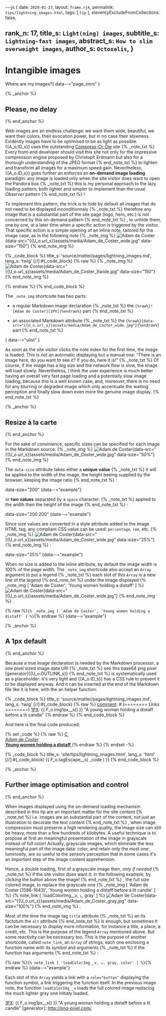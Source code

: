 ---js
{
  date:      `2020-01-27`,
  layout:    `frame.njk`,
  permalink: `tips/lightning_images.html`,
  tags:      [ `tip` ],
  eleventyExcludeFromCollections: false,

  rank_n:     17,
  title_s:    `Light(ning) images`,
  subtitle_s: `Lightning-fast images`,
  abstract_s: `How to slim overweight images`,
  author_s:   `Octoxalis`,
}
---
[comment]: # (======== Post ========)
# Intangible images

Where are my images?{ data--="page_intro" }

{% _anchor %}
## Please, no delay
{% end_anchor %}


Web images are an endless challenge: we want them wide, beautiful, we want their colors, their evocation power, but in no case their slowness. Evidently images have to be optimised to be as light as possible. {{A_o.ID_s}} uses the outstanding [Compress-Or-Die](https://compress-or-die.com/) site
{% _note_txt %}
Every front-end developer should visit this site not only for the impressive compression engine proposed by Christoph Erdmann but also for a thorough understanding of the JPEG format
{% end_note_txt %}
to lighten and transform all images for a maximum speed gain.
Nevertheless, {{A_o.ID_s}} goes further an enforces an **on-demand image loading** paradigm: any image is loaded only when the site visitor does want to open the Pandora box
{% _note_txt %}
this is my personal approach to the lazy loading pattern, both lighter and simpler to implement than the usual _Observer_ pattern
{% end_note_txt %}
!


To implement this pattern, the trick is to hide by default all images that do not need to be displayed inconditionnaly
{% _note_txt %}
therefore any image that is a substantial part of the site page (logo, hero, etc.) is not concerned by this on-demand pattern
{% end_note_txt %}
, to unhide them, one by one, at a later time when a specific action is triggered by the visitor. That specific action is a simple opening of an inline note, tailored for the image case, as in the following _note_
{% _note_img %}
![Adam de Coster][1PX]{data-src="{{U_o.url_s}}assets/media/Adam_de_Coster_wide.jpg" data-size="150"}
{% end_note_img %}


{% _code_block %}
    title_s: 'source/matter/pages/lightning_images.md',
    lang_s: 'twig'
[//]:#(_code_block)
{% raw %}
{% _note_img %}
![Adam de Coster][1PX]{data-src="{{U_o.url_s}}assets/media/Adam_de_Coster_Xwide.jpg" data-size="150"}
{% end_note_img %}

[comment]: # (======== Links ========)

[1PX]: {{U_o.url_s}}assets/media/1px.jpg "OnePixel"
{% endraw %}
{% end_code_block %}


The `_note_img` shortcode has two parts:

+ a regular Markdown image declaration
{% _note_txt %}
the `{%raw%}![Adam de Coster][1PX]{%endraw%}` part
{% end_note_txt %}

+ an associated Markdown attribute
{% _note_txt %}
the `{%raw%}{data-src="{{U_o.url_s}}assets/media/Adam_de_Coster_wide.jpg"}{%endraw%}` part
{% end_note_txt %}

{ data--="ulist" }


As soon as the site visitor clicks the note index for the first time, the image is loaded. This is not an automatic displaying but a manual one: <q>There is an image here, do you want to see it? If you do, here it is!</q>
{% _note_txt %}
Of course, if the image has a big size and the network flow is slow, the image will load slowly. Nevertheless, I think the user experience is much better having an overall very fast page loading and a potentially slow image loading, because this is a well known case, and, moreover, there is no need for any blurring or degraded image which only accentuate the waiting perception and finally slow down even more the genuine image display.
{% end_note_txt %}


{% _anchor %}
## Resize à la carte
{% end_anchor %}


For the sake of convinience, specific sizes can be specified for each image in the Markdown source:
{% _note_img %}
![Adam de Coster][1PX]{data-src="{{U_o.url_s}}assets/media/Adam_de_Coster_wide.jpg" data-size="50%"}
{% end_note_img %}

The `data-size` attribute takes either a **unique value**
{% _note_txt %}
it will be applied to the width of the image, the height beeing supplied by the browser, keeping the image ratio
{% end_note_txt %}
:

data-size="200"
{data--="example"}

or **two values** separated by a `space` character:
{% _note_txt %}
applied to the width then the height of the image
{% end_note_txt %}
:


data-size="200 200"
{data--="example"}


Since size values are converted in a style attribute added to the image HTML tag, any compliant CSS value can be used: `percentage`, `rem`, etc.
{% _note_img %}
![Adam de Coster][1PX]{data-src="{{U_o.url_s}}assets/media/Adam_de_Coster_wide.jpg" data-size="25%"}
{% end_note_img %}
:

data-size="25%"
{data--="example"}


When no size is added to the inline attribute, by default the image width is 100% of the page width. The `_note_img` shortcode also accept an `Array` argument to put a legend
{% _note_txt %}
each slot of this `Array` is a new line of the legend
{% end_note_txt %}
under the image displayed
{% _note_img [ 'Adam de Coster', 'Young women holding a distaff' ] %}
![Adam de Coster][1PX]{data-src="{{U_o.url_s}}assets/media/Adam_de_Coster_wide.jpg"}
{% end_note_img %}
.

{% raw %}`{% _note_img [ 'Adam de Coster', 'Young women holding a distaff' ] %}`{% endraw %}
{data--="example"}


{% _anchor %}
## A 1px default
{% end_anchor %}


Because a true image declaration is needed by the Markdown processor, a one pixel sized image data URI
{% _note_txt %}
see this base64 png pixel [generator]{{U_o.OUTLINK_s}}
{% end_note_txt %}
is systematically used as a placeholder: it's very light and {{A_o.ID_s}} has a CSS rule to prevent it to be displayed anyway. And it can be inserted at the end of the Markdown file like it is here, with the an helper function:


{% _code_block %}
    title_s: 'source/matter/pages/lightning_images.md',
    lang_s: 'twig'
[//]:#(_code_block)
{% raw %}
[comment]: # (======== Links ========)
[1PX]: {{ F_o.img1px__s() }} "A young woman holding a distaff before a lit candle"
{% endraw %}
{% end_code_block %}


And here is the final code produced:

{% set _code %}
{% raw %}
<ins data--="note_img">
  <sup></sup>
  <span data--="note_content">
    <em class="note_link_a">
      <a class="note_link" role="button" title="Load image in full color"
         onclick="loadColorImg__v( this, 'gray', 'color' )">C</a>
    </em>
    <img src="data:image/gif;base64,R0lGODlhAQABAIAAAP///wAAACwAAAAAAQABAAACAkQBADs="
         alt="Adam de Coster" title="A young woman holding a distaff before a lit candle"
         data-src="http://127.0.0.1:5500/assets/media/Adam_de_Coster_gray.jpg"><br>
    <em class="note_img_title">Adam de Coster</em><br>
    <b class="note_img_subtitle">Young women holding a distaff</b>
  </span>
</ins>
{% endraw %}
{% endset -%}

{% _code_block %}
    title_s: 'site/tips/lightning_images.html',
    lang_s: 'html'
[//]:#(_code_block)
{{ F_o.tagEscape__s( _code ) }}
{% end_code_block %}


{% _anchor %}
## Further image optimisation and control
{% end_anchor %}


When images displayed using the on-demand loading mechanism described in this tip are an important matter  for the site content
{% _note_txt %}
i.e. images are an substantial part of the content, not just an illustration to decorate the text content
{% end_note_txt %}
, when image compression must preserve a high rendering quality, the image size can still be heavy, more than a few hundreds of kilobytes. A useful technique is to propose at first an meaningful presentation of the image in grayscale instead of full color! Actually, grayscale images, which eliminate the less meaningful part of the image data: color, and retain only the most one: luminosity, are so useful to the sensory perception that in some cases it's an important step of the image content apprehension.

Hence, a double loading, first of a grayscale image then, *only if needed*
{% _note_txt %}
if the site visitor does want it: in the following example, by clicking the button above the image!
{% end_note_txt %}
, the full size colored image, to replace the grayscale one
{% _note_img [ 'Adam de Coster [1586-1643]', 'Young women holding a distaff before a lit candle' ] %}
{% note_link [ 'loadColorImg__v, ⤵, gray' ] %}
![Adam de Coster][1PX]{data-src="{{U_o.url_s}}assets/media/Adam_de_Coster_gray.jpg" data-size="100%"}
{% end_note_img %}
.


Most of the time the image tag `title` attribute
{% _note_txt %}
an its factotum the `alt` attribute
{% end_note_txt %}
is enough, but sometimes it can be necessary to display more information, for instance a title, a place, a credit, etc. This is the purpose of the legend `Array` mentioned above.
But some reactivity can be necessary too. This is the purpose of another shortcode, called `note_link`, an `Array` of strings, each one enclosing a function name with its symbol and arguments
{% _note_txt %}
if the function has arguments
{% end_note_txt %}
:

{% raw %}`{% note_link [ 'loadColorImg__v, ⤵, gray, color' ] %}`{% endraw %}
{data--="example"}

Each slot of this `Array` yields a link with a `role="button"` displaying the function symbol, a link triggering the function itself. In the previous image note, the function `loadColorImg__v` loads the full colored image replacing the much lighter gray one initialy loaded.


[comment]: # (======== Links ========)

[1PX]: {{ F_o.img1px__s() }} "A young woman holding a distaff before a lit candle"
[generator]: http://png-pixel.com/